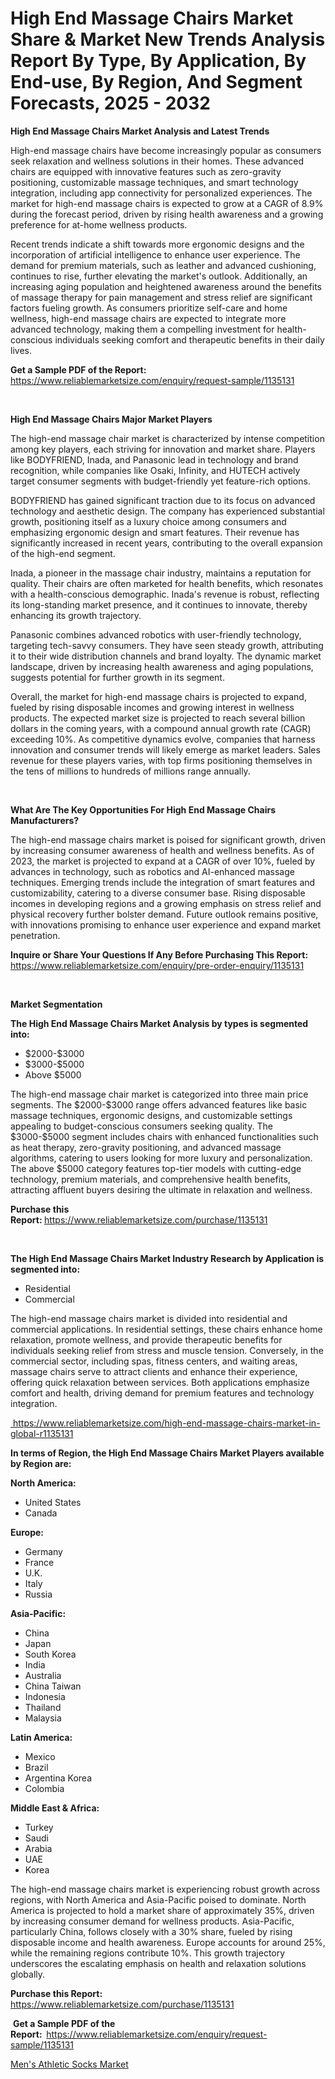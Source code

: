 <p><h1>High End Massage Chairs Market Share & Market New Trends Analysis Report By Type, By Application, By End-use, By Region, And Segment Forecasts, 2025 - 2032</h1></p><p><strong>High End Massage Chairs Market Analysis and Latest Trends</strong></p>
<p><p>High-end massage chairs have become increasingly popular as consumers seek relaxation and wellness solutions in their homes. These advanced chairs are equipped with innovative features such as zero-gravity positioning, customizable massage techniques, and smart technology integration, including app connectivity for personalized experiences. The market for high-end massage chairs is expected to grow at a CAGR of 8.9% during the forecast period, driven by rising health awareness and a growing preference for at-home wellness products.</p><p>Recent trends indicate a shift towards more ergonomic designs and the incorporation of artificial intelligence to enhance user experience. The demand for premium materials, such as leather and advanced cushioning, continues to rise, further elevating the market's outlook. Additionally, an increasing aging population and heightened awareness around the benefits of massage therapy for pain management and stress relief are significant factors fueling growth. As consumers prioritize self-care and home wellness, high-end massage chairs are expected to integrate more advanced technology, making them a compelling investment for health-conscious individuals seeking comfort and therapeutic benefits in their daily lives.</p></p>
<p><strong>Get a Sample PDF of the Report:&nbsp;</strong> <a href="https://www.reliablemarketsize.com/enquiry/request-sample/1135131?utm_campaign=2890&utm_medium=2&utm_source=Github&utm_content=ia&utm_term=04042025&utm_id=high-end-massage-chairs">https://www.reliablemarketsize.com/enquiry/request-sample/1135131</a></p>
<p>&nbsp;</p>
<p><strong>High End Massage Chairs Major Market Players</strong></p>
<p><p>The high-end massage chair market is characterized by intense competition among key players, each striving for innovation and market share. Players like BODYFRIEND, Inada, and Panasonic lead in technology and brand recognition, while companies like Osaki, Infinity, and HUTECH actively target consumer segments with budget-friendly yet feature-rich options.</p><p>BODYFRIEND has gained significant traction due to its focus on advanced technology and aesthetic design. The company has experienced substantial growth, positioning itself as a luxury choice among consumers and emphasizing ergonomic design and smart features. Their revenue has significantly increased in recent years, contributing to the overall expansion of the high-end segment.</p><p>Inada, a pioneer in the massage chair industry, maintains a reputation for quality. Their chairs are often marketed for health benefits, which resonates with a health-conscious demographic. Inada's revenue is robust, reflecting its long-standing market presence, and it continues to innovate, thereby enhancing its growth trajectory.</p><p>Panasonic combines advanced robotics with user-friendly technology, targeting tech-savvy consumers. They have seen steady growth, attributing it to their wide distribution channels and brand loyalty. The dynamic market landscape, driven by increasing health awareness and aging populations, suggests potential for further growth in its segment.</p><p>Overall, the market for high-end massage chairs is projected to expand, fueled by rising disposable incomes and growing interest in wellness products. The expected market size is projected to reach several billion dollars in the coming years, with a compound annual growth rate (CAGR) exceeding 10%. As competitive dynamics evolve, companies that harness innovation and consumer trends will likely emerge as market leaders. Sales revenue for these players varies, with top firms positioning themselves in the tens of millions to hundreds of millions range annually.</p></p>
<p>&nbsp;</p>
<p><strong>What Are The Key Opportunities For High End Massage Chairs Manufacturers?</strong></p>
<p><p>The high-end massage chairs market is poised for significant growth, driven by increasing consumer awareness of health and wellness benefits. As of 2023, the market is projected to expand at a CAGR of over 10%, fueled by advances in technology, such as robotics and AI-enhanced massage techniques. Emerging trends include the integration of smart features and customizability, catering to a diverse consumer base. Rising disposable incomes in developing regions and a growing emphasis on stress relief and physical recovery further bolster demand. Future outlook remains positive, with innovations promising to enhance user experience and expand market penetration.</p></p>
<p><strong>Inquire or Share Your Questions If Any Before Purchasing This Report:</strong> <a href="https://www.reliablemarketsize.com/enquiry/pre-order-enquiry/1135131?utm_campaign=2890&utm_medium=2&utm_source=Github&utm_content=ia&utm_term=04042025&utm_id=high-end-massage-chairs">https://www.reliablemarketsize.com/enquiry/pre-order-enquiry/1135131</a></p>
<p>&nbsp;</p>
<p><strong>Market Segmentation</strong></p>
<p><strong>The High End Massage Chairs Market Analysis by types is segmented into:</strong></p>
<p><ul><li>$2000-$3000</li><li>$3000-$5000</li><li>Above $5000</li></ul></p>
<p><p>The high-end massage chair market is categorized into three main price segments. The $2000-$3000 range offers advanced features like basic massage techniques, ergonomic designs, and customizable settings appealing to budget-conscious consumers seeking quality. The $3000-$5000 segment includes chairs with enhanced functionalities such as heat therapy, zero-gravity positioning, and advanced massage algorithms, catering to users looking for more luxury and personalization. The above $5000 category features top-tier models with cutting-edge technology, premium materials, and comprehensive health benefits, attracting affluent buyers desiring the ultimate in relaxation and wellness.</p></p>
<p><strong>Purchase this Report:&nbsp;</strong><a href="https://www.reliablemarketsize.com/purchase/1135131?utm_campaign=2890&utm_medium=2&utm_source=Github&utm_content=ia&utm_term=04042025&utm_id=high-end-massage-chairs">https://www.reliablemarketsize.com/purchase/1135131</a></p>
<p>&nbsp;</p>
<p><strong>The High End Massage Chairs Market Industry Research by Application is segmented into:</strong></p>
<p><ul><li>Residential</li><li>Commercial</li></ul></p>
<p><p>The high-end massage chairs market is divided into residential and commercial applications. In residential settings, these chairs enhance home relaxation, promote wellness, and provide therapeutic benefits for individuals seeking relief from stress and muscle tension. Conversely, in the commercial sector, including spas, fitness centers, and waiting areas, massage chairs serve to attract clients and enhance their experience, offering quick relaxation between services. Both applications emphasize comfort and health, driving demand for premium features and technology integration.</p></p>
<p><a href="https://www.reliablemarketsize.com/high-end-massage-chairs-market-in-global-r1135131?utm_campaign=2890&utm_medium=2&utm_source=Github&utm_content=ia&utm_term=04042025&utm_id=high-end-massage-chairs">&nbsp;https://www.reliablemarketsize.com/high-end-massage-chairs-market-in-global-r1135131</a></p>
<p><strong>In terms of Region, the High End Massage Chairs Market Players available by Region are:</strong></p>
<p>
    <p> <strong> North America: </strong>
        <ul>
            <li>United States</li>
            <li>Canada</li>
        </ul>
        </p> 
    <p> <strong> Europe: </strong>
        <ul>
            <li>Germany</li>
            <li>France</li>
            <li>U.K.</li>
            <li>Italy</li>
            <li>Russia</li>
        </ul>
        </p> 
    <p> <strong> Asia-Pacific: </strong>
        <ul>
            <li>China</li>
            <li>Japan</li>
            <li>South Korea</li>
            <li>India</li>
            <li>Australia</li>
            <li>China Taiwan</li>
            <li>Indonesia</li>
            <li>Thailand</li>
            <li>Malaysia</li>
        </ul>
        </p> 
    <p> <strong> Latin America: </strong>
        <ul>
            <li>Mexico</li>
            <li>Brazil</li>
            <li>Argentina Korea</li>
            <li>Colombia</li>
        </ul>
        </p> 
    <p> <strong> Middle East & Africa: </strong>
        <ul>
            <li>Turkey</li>
            <li>Saudi</li>
            <li>Arabia</li>
            <li>UAE</li>
            <li>Korea</li>
        </ul>
    </p>
    </p>
<p><p>The high-end massage chairs market is experiencing robust growth across regions, with North America and Asia-Pacific poised to dominate. North America is projected to hold a market share of approximately 35%, driven by increasing consumer demand for wellness products. Asia-Pacific, particularly China, follows closely with a 30% share, fueled by rising disposable income and health awareness. Europe accounts for around 25%, while the remaining regions contribute 10%. This growth trajectory underscores the escalating emphasis on health and relaxation solutions globally.</p></p>
<p><strong>Purchase this Report: </strong><a href="https://www.reliablemarketsize.com/purchase/1135131?utm_campaign=2890&utm_medium=2&utm_source=Github&utm_content=ia&utm_term=04042025&utm_id=high-end-massage-chairs">https://www.reliablemarketsize.com/purchase/1135131</a></p>
<p>&nbsp;<strong>Get a Sample PDF of the Report:&nbsp;&nbsp;</strong><a href="https://www.reliablemarketsize.com/enquiry/request-sample/1135131?utm_campaign=2890&utm_medium=2&utm_source=Github&utm_content=ia&utm_term=04042025&utm_id=high-end-massage-chairs">https://www.reliablemarketsize.com/enquiry/request-sample/1135131</a></p>
<p><strong></strong></p>
<p><p><a href="https://github.com/qetelosooya/Market-Research-Report-List-1/blob/main/mens-athletic-socks-market.md?utm_campaign=2890&utm_medium=2&utm_source=Github&utm_content=ia&utm_term=04042025&utm_id=high-end-massage-chairs">Men's Athletic Socks Market</a></p></p>